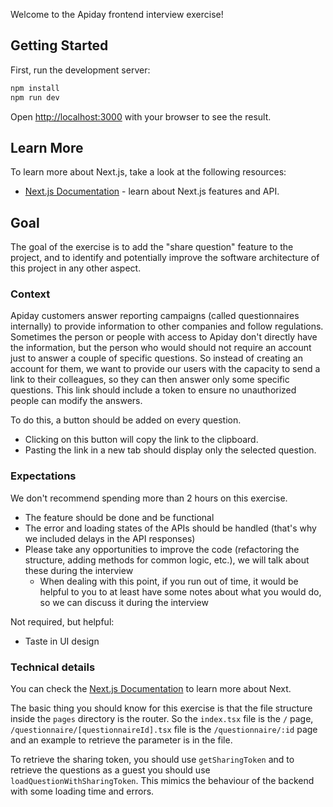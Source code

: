 Welcome to the Apiday frontend interview exercise!

## Getting Started

First, run the development server:

```bash
npm install
npm run dev
```

Open [http://localhost:3000](http://localhost:3000) with your browser to see the result.

## Learn More

To learn more about Next.js, take a look at the following resources:

- [Next.js Documentation](https://nextjs.org/docs) - learn about Next.js features and API.

## Goal

The goal of the exercise is to add the "share question" feature to the project,
and to identify and potentially improve the software architecture of this
project in any other aspect.

### Context

Apiday customers answer reporting campaigns (called questionnaires internally)
to provide information to other companies and follow regulations. Sometimes the
person or people with access to Apiday don't directly have the information, but
the person who would should not require an account just to answer a couple of
specific questions. So instead of creating an account for them, we want to
provide our users with the capacity to send a link to their colleagues, so they
can then answer only some specific questions. This link should include a token
to ensure no unauthorized people can modify the answers.

To do this, a button should be added on every question.

* Clicking on this button will copy the link to the clipboard.
* Pasting the link in a new tab should display only the selected question.

### Expectations

We don't recommend spending more than 2 hours on this exercise.

* The feature should be done and be functional
* The error and loading states of the APIs should be handled (that's why we
  included delays in the API responses)
* Please take any opportunities to improve the code (refactoring the structure,
  adding methods for common logic, etc.), we will talk about these during the
  interview
  * When dealing with this point, if you run out of time, it would be helpful to
    you to at least have some notes about what you would do, so we can discuss
    it during the interview

Not required, but helpful:
* Taste in UI design

### Technical details

You can check the [Next.js Documentation](https://nextjs.org/docs) to learn
more about Next.

The basic thing you should know for this exercise is that the file structure
inside the `pages` directory is the router. So the `index.tsx` file is the
`/` page, `/questionnaire/[questionnaireId].tsx` file is the `/questionnaire/:id`
page and an example to retrieve the parameter is in the file.

To retrieve the sharing token, you should use `getSharingToken` and to retrieve
the questions as a guest you should use `loadQuestionWithSharingToken`. This
mimics the behaviour of the backend with some loading time and errors.
